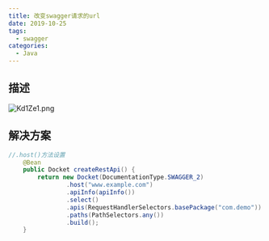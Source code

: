 ```yaml
---
title: 改变swagger请求的url
date: 2019-10-25
tags:
  - swagger
categories:
  - Java
---
```


## 描述

![Kd1Ze1.png](https://s2.ax1x.com/2019/10/25/Kd1Ze1.png)

## 解决方案

```java
//.host()方法设置
    @Bean
    public Docket createRestApi() {
        return new Docket(DocumentationType.SWAGGER_2)
                .host("www.example.com")
                .apiInfo(apiInfo())
                .select()
                .apis(RequestHandlerSelectors.basePackage("com.demo"))
                .paths(PathSelectors.any())
                .build();
    }
```
